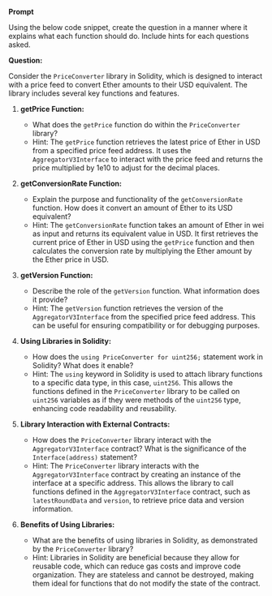 **Prompt**

Using the below code snippet, create the question in a manner where it explains what each function should do. Include hints for each questions asked.

**Question:**

Consider the `PriceConverter` library in Solidity, which is designed to interact with a price feed to convert Ether amounts to their USD equivalent. The library includes several key functions and features.

1. **getPrice Function:**
   - What does the `getPrice` function do within the `PriceConverter` library?
   - Hint: The `getPrice` function retrieves the latest price of Ether in USD from a specified price feed address. It uses the `AggregatorV3Interface` to interact with the price feed and returns the price multiplied by 1e10 to adjust for the decimal places.

2. **getConversionRate Function:**
   - Explain the purpose and functionality of the `getConversionRate` function. How does it convert an amount of Ether to its USD equivalent?
   - Hint: The `getConversionRate` function takes an amount of Ether in wei as input and returns its equivalent value in USD. It first retrieves the current price of Ether in USD using the `getPrice` function and then calculates the conversion rate by multiplying the Ether amount by the Ether price in USD.

3. **getVersion Function:**
   - Describe the role of the `getVersion` function. What information does it provide?
   - Hint: The `getVersion` function retrieves the version of the `AggregatorV3Interface` from the specified price feed address. This can be useful for ensuring compatibility or for debugging purposes.

4. **Using Libraries in Solidity:**
   - How does the `using PriceConverter for uint256;` statement work in Solidity? What does it enable?
   - Hint: The `using` keyword in Solidity is used to attach library functions to a specific data type, in this case, `uint256`. This allows the functions defined in the `PriceConverter` library to be called on `uint256` variables as if they were methods of the `uint256` type, enhancing code readability and reusability.

5. **Library Interaction with External Contracts:**
   - How does the `PriceConverter` library interact with the `AggregatorV3Interface` contract? What is the significance of the `Interface(address)` statement?
   - Hint: The `PriceConverter` library interacts with the `AggregatorV3Interface` contract by creating an instance of the interface at a specific address. This allows the library to call functions defined in the `AggregatorV3Interface` contract, such as `latestRoundData` and `version`, to retrieve price data and version information.

6. **Benefits of Using Libraries:**
   - What are the benefits of using libraries in Solidity, as demonstrated by the `PriceConverter` library?
   - Hint: Libraries in Solidity are beneficial because they allow for reusable code, which can reduce gas costs and improve code organization. They are stateless and cannot be destroyed, making them ideal for functions that do not modify the state of the contract.
